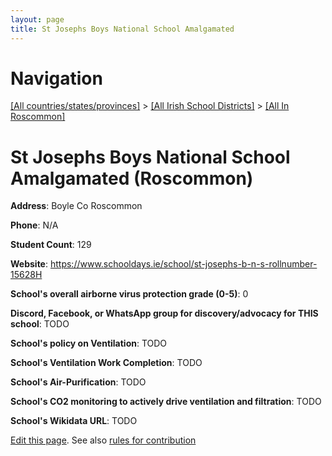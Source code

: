 ```yaml
---
layout: page
title: St Josephs Boys National School Amalgamated
---
```

# Navigation

[[All countries/states/provinces]](../../..) > [[All Irish School Districts]](../..) > [[All In Roscommon]](..)

# St Josephs Boys National School Amalgamated (Roscommon)

**Address**: Boyle Co Roscommon

**Phone**: N/A

**Student Count**: 129

**Website**: <https://www.schooldays.ie/school/st-josephs-b-n-s-rollnumber-15628H>

**School's overall airborne virus protection grade (0-5)**: 0

**Discord, Facebook, or WhatsApp group for discovery/advocacy for THIS school**: TODO

**School's policy on Ventilation**: TODO

**School's Ventilation Work Completion**: TODO

**School's Air-Purification**: TODO

**School's CO2 monitoring to actively drive ventilation and filtration**: TODO

**School's Wikidata URL**: TODO


[Edit this page](https://github.com/ventilate-schools/Ireland/edit/main/./Roscommon/St_Josephs_Boys_National_School_Amalgamated.md). See also [rules for contribution](../../../contribution-rules/)